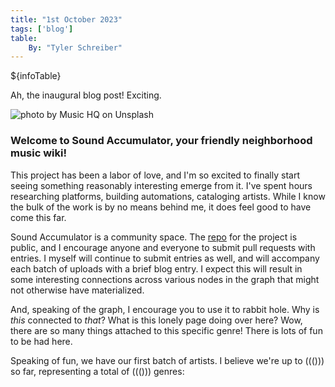 ```yaml
---
title: "1st October 2023"
tags: ['blog']
table:
    By: "Tyler Schreiber"
---
```


${infoTable}

Ah, the inaugural blog post! Exciting.

![photo by Music HQ on Unsplash](https://images.unsplash.com/photo-1606403528881-70ab29ebeaed?crop=entropy&cs=srgb&fm=jpg&ixid=M3wzNjM5Nzd8MHwxfHJhbmRvbXx8fHx8fHx8fDE2OTYxNDcwODR8&ixlib=rb-4.0.3&q=85&w=1500&h=1000)

### Welcome to Sound Accumulator, your friendly neighborhood music wiki! 

This project has been a labor of love, and I'm so excited to finally start seeing something reasonably interesting emerge from it. I've spent hours researching platforms, building automations, cataloging artists. While I know the bulk of the work is by no means behind me, it does feel good to have come this far.

Sound Accumulator is a community space. The [repo](https://github.com/t-schreibs/sound-accumulator) for the project is public, and I encourage anyone and everyone to submit pull requests with entries. I myself will continue to submit entries as well, and will accompany each batch of uploads with a brief blog entry. I expect this will result in some interesting connections across various nodes in the graph that might not otherwise have materialized. 

And, speaking of the graph, I encourage you to use it to rabbit hole. Why is _this_ connected to _that_? What is this lonely page doing over here? Wow, there are so many things attached to this specific genre! There is lots of fun to be had here.

Speaking of fun, we have our first batch of artists. I believe we're up to ((())) so far, representing a total of ((())) genres: